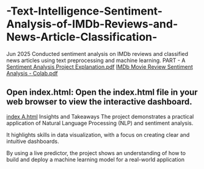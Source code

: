 # -Text-Intelligence-Sentiment-Analysis-of-IMDb-Reviews-and-News-Article-Classification-
Jun 2025  Conducted sentiment analysis on IMDb reviews and  classified news articles using text preprocessing and  machine learning.
PART - A
[Sentiment Analysis Project Explanation.pdf](https://github.com/user-attachments/files/22424410/Sentiment.Analysis.Project.Explanation.pdf)
[IMDb Movie Review Sentiment Analysis - Colab.pdf](https://github.com/user-attachments/files/22424412/IMDb.Movie.Review.Sentiment.Analysis.-.Colab.pdf)
## Open index.html: Open the index.html file in your web browser to view the interactive dashboard.

[index A.html](https://github.com/user-attachments/files/22424434/index.A.html)
Insights and Takeaways
The project demonstrates a practical application of Natural Language Processing (NLP) and sentiment analysis.

It highlights skills in data visualization, with a focus on creating clear and intuitive dashboards.

By using a live predictor, the project shows an understanding of how to build and deploy a machine learning model for a real-world application

